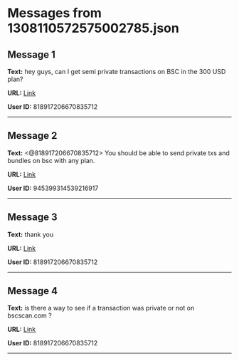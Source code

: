 # Messages from 1308110572575002785.json

## Message 1

**Text:** hey guys, can I get semi private transactions on BSC in the 300 USD plan?

**URL:** [Link](https://discord.com/channels/638409433860407300/638409433860407302/1308110572575002785)

**User ID:** 818917206670835712

---

## Message 2

**Text:** <@818917206670835712> You should be able to send private txs and bundles on bsc with any plan.

**URL:** [Link](https://discord.com/channels/638409433860407300/638409433860407302/1308111581015441448)

**User ID:** 945399314539216917

---

## Message 3

**Text:** thank you

**URL:** [Link](https://discord.com/channels/638409433860407300/638409433860407302/1308115371877859380)

**User ID:** 818917206670835712

---

## Message 4

**Text:** is there a way to see if a transaction was private or not on bscscan.com ?

**URL:** [Link](https://discord.com/channels/638409433860407300/638409433860407302/1309211939842424964)

**User ID:** 818917206670835712

---

